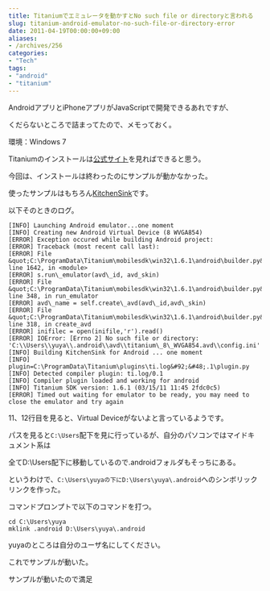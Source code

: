 ```yaml
---
title: Titaniumでエミュレータを動かすとNo such file or directoryと言われる
slug: titanium-android-emulator-no-such-file-or-directory-error
date: 2011-04-19T00:00:00+09:00
aliases:
- /archives/256
categories: 
- "Tech"
tags: 
- "android"
- "titanium"
---
```


AndroidアプリとiPhoneアプリがJavaScriptで開発できるあれですが、

くだらないところで詰まってたので、メモっておく。

環境：Windows 7

Titaniumのインストールは[公式サイト][1]を見ればできると思う。

今回は、インストールは終わったのにサンプルが動かなかった。

使ったサンプルはもちろん[KitchenSink][2]です。

以下そのときのログ。

```
[INFO] Launching Android emulator...one moment
[INFO] Creating new Android Virtual Device (8 WVGA854)
[ERROR] Exception occured while building Android project:
[ERROR] Traceback (most recent call last):
[ERROR] File &quot;C:\ProgramData\Titanium\mobilesdk\win32\1.6.1\android\builder.py&quot;, line 1642, in <module>
[ERROR] s.run\_emulator(avd\_id, avd_skin)
[ERROR] File &quot;C:\ProgramData\Titanium\mobilesdk\win32\1.6.1\android\builder.py&quot;, line 348, in run_emulator
[ERROR] avd\_name = self.create\_avd(avd\_id,avd\_skin)
[ERROR] File &quot;C:\ProgramData\Titanium\mobilesdk\win32\1.6.1\android\builder.py&quot;, line 318, in create_avd
[ERROR] inifilec = open(inifile,'r').read()
[ERROR] IOError: [Errno 2] No such file or directory:
'C:\\Users\\yuya\\.android\\avd\\titanium\_8\_WVGA854.avd\\config.ini'
[INFO] Building KitchenSink for Android ... one moment
[INFO] plugin=C:\ProgramData\Titanium\plugins\ti.log&#92;&#48;.1\plugin.py
[INFO] Detected compiler plugin: ti.log/0.1
[INFO] Compiler plugin loaded and working for android
[INFO] Titanium SDK version: 1.6.1 (03/15/11 11:45 2fdc0c5)
[ERROR] Timed out waiting for emulator to be ready, you may need to close the emulator and try again
```

11、12行目を見ると、Virtual Deviceがないよと言っているようです。

パスを見ると`C:\Users`配下を見に行っているが、自分のパソコンではマイドキュメント系は

全てD:\Users配下に移動しているので.androidフォルダもそっちにある。

というわけで、`C:\Users\yuyaの下にD:\Users\yuya\.android`へのシンボリックリンクを作った。

コマンドプロンプトで以下のコマンドを打つ。

```
cd C:\Users\yuya
mklink .android D:\Users\yuya\.android
```

yuyaのところは自分のユーザ名にしてください。

これでサンプルが動いた。

サンプルが動いたので満足

 [1]: http://developer.appcelerator.com/ "Appcelerator Developer Center"
 [2]: http://developer.appcelerator.com/doc/kitchensink "Getting Started with KitchenSink"
